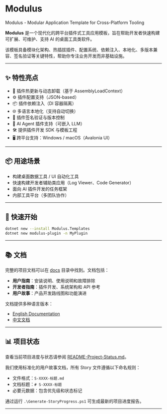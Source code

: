 # Modulus
Modulus - Modular Application Template for Cross-Platform Tooling

**Modulus** 是一个现代化的跨平台插件式工具应用模板，旨在帮助开发者快速构建可扩展、可维护、支持 AI 的桌面工具类软件。

该模板具备模块化架构、热插拔插件、配置系统、依赖注入、本地化、多版本兼容、签名验证等关键特性，帮助你专注业务开发而非基础设施。

---

## ✨ 特性亮点

- 🔌 插件热更新与动态卸载（基于 AssemblyLoadContext）
- ⚙️ 插件配置支持（JSON-based）
- 📦 插件依赖注入（DI 容器隔离）
- 🌐 多语言本地化（支持自动切换）
- 🔐 插件签名验证与版本控制
- 🧠 AI Agent 插件支持（可嵌入 LLM）
- 🛠️ 提供插件开发 SDK 与模板工程
- 🖥️ 跨平台支持：Windows / macOS（Avalonia UI）

---

## 📦 用途场景

- 构建桌面数据工具 / UI 自动化工具
- 快速构建开发者辅助类应用（Log Viewer、Code Generator）
- 面向 AI 插件开发的任务框架
- 内部工具平台（多团队协作）

---

## 🚀 快速开始

```bash
dotnet new --install Modulus.Templates
dotnet new modulus-plugin -n MyPlugin
```

---

## 📚 文档

完整的项目文档可以在 [docs](./docs/README.md) 目录中找到。文档包括：

- **用户指南**：安装说明、使用说明和故障排除
- **开发者指南**：插件开发、系统架构和 API 参考
- **用户故事**：产品开发路线图和功能演进

文档提供多种语言版本：
- [English Documentation](./docs/en-US/README.md)
- [中文文档](./docs/zh-CN/README.md)

---

## 📊 项目状态

查看当前项目进度与状态请参阅 [README-Project-Status.md](./README-Project-Status.md)。

我们使用标准化的用户故事文档，所有 Story 文件遵循以下命名规则：
- 文件格式：`S-XXXX-标题.md`
- 文档标题：`# S-XXXX-标题`
- 必要元数据：包含优先级和状态标记

通过运行 `.\Generate-StoryProgress.ps1` 可生成最新的项目进度报告。

---